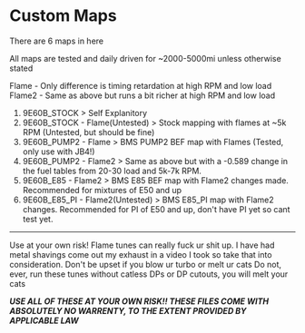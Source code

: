 # Custom Maps
There are 6 maps in here

All maps are tested and daily driven for ~2000-5000mi unless otherwise stated

Flame - Only difference is timing retardation at high RPM and low load
Flame2 - Same as above but runs a bit richer at high RPM and low load

1. 9E60B_STOCK > Self Explanitory
2. 9E60B_STOCK - Flame(Untested) > Stock mapping with flames at ~5k RPM (Untested, but should be fine)
3. 9E60B_PUMP2 - Flame > BMS PUMP2 BEF map with Flames (Tested, only use with JB4!)
4. 9E60B_PUMP2 - Flame2 > Same as above but with a -0.589 change in the fuel tables from 20-30 load and 5k-7k RPM.
5. 9E60B_E85 - Flame2 > BMS E85 BEF map with Flame2 changes made. Recommended for mixtures of E50 and up
6. 9E60B_E85_PI - Flame2(Untested) > BMS E85_PI map with Flame2 changes. Recommended for PI of E50 and up, don't have PI yet so cant test yet.
---
Use at your own risk! Flame tunes can really fuck ur shit up. I have had metal shavings come out my exhaust in a video I took so take that into consideration. Don't be upset if you blow ur turbo or melt ur cats
Do not, ever, run these tunes without catless DPs or DP cutouts, you will melt your cats

***USE ALL OF THESE AT YOUR OWN RISK!! THESE FILES COME WITH ABSOLUTELY NO WARRENTY, TO THE EXTENT PROVIDED BY APPLICABLE LAW***